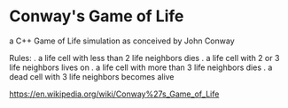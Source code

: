 # Conway's Game of Life

a C++ Game of Life simulation as conceived by John Conway

Rules:
 . a life cell with less than 2 life neighbors dies
 . a life cell with 2 or 3 life neighbors lives on
 . a life cell with more than 3 life neighbors dies
 . a dead cell with 3 life neighbors becomes alive
 
https://en.wikipedia.org/wiki/Conway%27s_Game_of_Life
